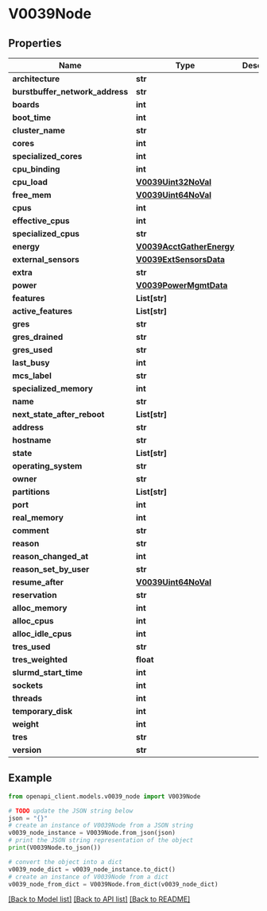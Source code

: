 # V0039Node


## Properties

Name | Type | Description | Notes
------------ | ------------- | ------------- | -------------
**architecture** | **str** |  | [optional] 
**burstbuffer_network_address** | **str** |  | [optional] 
**boards** | **int** |  | [optional] 
**boot_time** | **int** |  | [optional] 
**cluster_name** | **str** |  | [optional] 
**cores** | **int** |  | [optional] 
**specialized_cores** | **int** |  | [optional] 
**cpu_binding** | **int** |  | [optional] 
**cpu_load** | [**V0039Uint32NoVal**](V0039Uint32NoVal.md) |  | [optional] 
**free_mem** | [**V0039Uint64NoVal**](V0039Uint64NoVal.md) |  | [optional] 
**cpus** | **int** |  | [optional] 
**effective_cpus** | **int** |  | [optional] 
**specialized_cpus** | **str** |  | [optional] 
**energy** | [**V0039AcctGatherEnergy**](V0039AcctGatherEnergy.md) |  | [optional] 
**external_sensors** | [**V0039ExtSensorsData**](V0039ExtSensorsData.md) |  | [optional] 
**extra** | **str** |  | [optional] 
**power** | [**V0039PowerMgmtData**](V0039PowerMgmtData.md) |  | [optional] 
**features** | **List[str]** |  | [optional] 
**active_features** | **List[str]** |  | [optional] 
**gres** | **str** |  | [optional] 
**gres_drained** | **str** |  | [optional] 
**gres_used** | **str** |  | [optional] 
**last_busy** | **int** |  | [optional] 
**mcs_label** | **str** |  | [optional] 
**specialized_memory** | **int** |  | [optional] 
**name** | **str** |  | [optional] 
**next_state_after_reboot** | **List[str]** |  | [optional] 
**address** | **str** |  | [optional] 
**hostname** | **str** |  | [optional] 
**state** | **List[str]** |  | [optional] 
**operating_system** | **str** |  | [optional] 
**owner** | **str** |  | [optional] 
**partitions** | **List[str]** |  | [optional] 
**port** | **int** |  | [optional] 
**real_memory** | **int** |  | [optional] 
**comment** | **str** |  | [optional] 
**reason** | **str** |  | [optional] 
**reason_changed_at** | **int** |  | [optional] 
**reason_set_by_user** | **str** |  | [optional] 
**resume_after** | [**V0039Uint64NoVal**](V0039Uint64NoVal.md) |  | [optional] 
**reservation** | **str** |  | [optional] 
**alloc_memory** | **int** |  | [optional] 
**alloc_cpus** | **int** |  | [optional] 
**alloc_idle_cpus** | **int** |  | [optional] 
**tres_used** | **str** |  | [optional] 
**tres_weighted** | **float** |  | [optional] 
**slurmd_start_time** | **int** |  | [optional] 
**sockets** | **int** |  | [optional] 
**threads** | **int** |  | [optional] 
**temporary_disk** | **int** |  | [optional] 
**weight** | **int** |  | [optional] 
**tres** | **str** |  | [optional] 
**version** | **str** |  | [optional] 

## Example

```python
from openapi_client.models.v0039_node import V0039Node

# TODO update the JSON string below
json = "{}"
# create an instance of V0039Node from a JSON string
v0039_node_instance = V0039Node.from_json(json)
# print the JSON string representation of the object
print(V0039Node.to_json())

# convert the object into a dict
v0039_node_dict = v0039_node_instance.to_dict()
# create an instance of V0039Node from a dict
v0039_node_from_dict = V0039Node.from_dict(v0039_node_dict)
```
[[Back to Model list]](../README.md#documentation-for-models) [[Back to API list]](../README.md#documentation-for-api-endpoints) [[Back to README]](../README.md)


